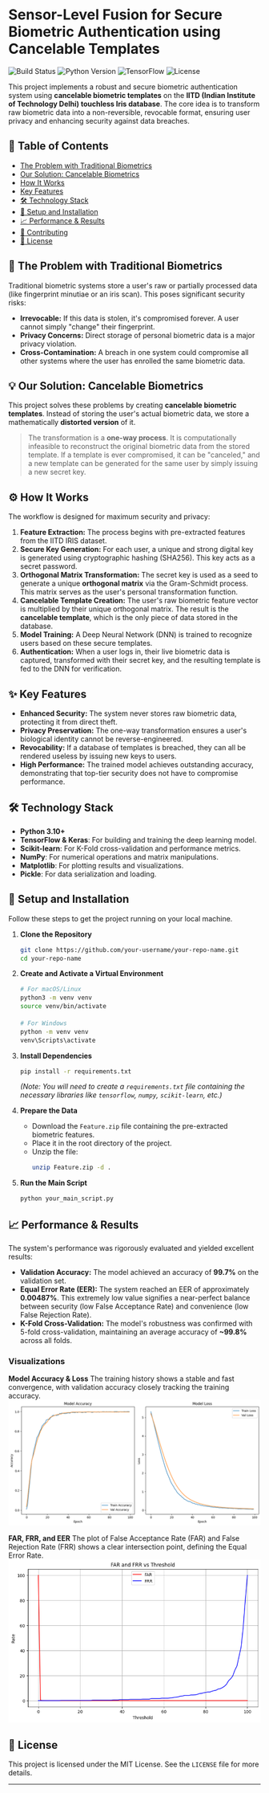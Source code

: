 # Sensor-Level Fusion for Secure Biometric Authentication using Cancelable Templates

![Build Status](https://img.shields.io/badge/build-passing-brightgreen)
![Python Version](https://img.shields.io/badge/python-3.10+-blue)
![TensorFlow](https://img.shields.io/badge/TensorFlow-2.x-orange)
![License](https://img.shields.io/badge/license-MIT-lightgrey)

This project implements a robust and secure biometric authentication system using **cancelable biometric templates** on the **IITD (Indian Institute of Technology Delhi) touchless Iris database**. The core idea is to transform raw biometric data into a non-reversible, revocable format, ensuring user privacy and enhancing security against data breaches.

## 📜 Table of Contents
- [The Problem with Traditional Biometrics](#-the-problem-with-traditional-biometrics)
- [Our Solution: Cancelable Biometrics](#-our-solution-cancelable-biometrics)
- [How It Works](#-how-it-works)
- [Key Features](#-key-features)
- [🛠️ Technology Stack](#️-technology-stack)
- [🚀 Setup and Installation](#-setup-and-installation)
- [📈 Performance & Results](#-performance--results)
- [🤝 Contributing](#-contributing)
- [📄 License](#-license)

## 🤔 The Problem with Traditional Biometrics

Traditional biometric systems store a user's raw or partially processed data (like fingerprint minutiae or an iris scan). This poses significant security risks:
-   **Irrevocable:** If this data is stolen, it's compromised forever. A user cannot simply "change" their fingerprint.
-   **Privacy Concerns:** Direct storage of personal biometric data is a major privacy violation.
-   **Cross-Contamination:** A breach in one system could compromise all other systems where the user has enrolled the same biometric data.

## 💡 Our Solution: Cancelable Biometrics

This project solves these problems by creating **cancelable biometric templates**. Instead of storing the user's actual biometric data, we store a mathematically **distorted version** of it.

> The transformation is a **one-way process**. It is computationally infeasible to reconstruct the original biometric data from the stored template. If a template is ever compromised, it can be "canceled," and a new template can be generated for the same user by simply issuing a new secret key.

## ⚙️ How It Works

The workflow is designed for maximum security and privacy:

1.  **Feature Extraction:** The process begins with pre-extracted features from the IITD IRIS dataset.
2.  **Secure Key Generation:** For each user, a unique and strong digital key is generated using cryptographic hashing (SHA256). This key acts as a secret password.
3.  **Orthogonal Matrix Transformation:** The secret key is used as a seed to generate a unique **orthogonal matrix** via the Gram-Schmidt process. This matrix serves as the user's personal transformation function.
4.  **Cancelable Template Creation:** The user's raw biometric feature vector is multiplied by their unique orthogonal matrix. The result is the **cancelable template**, which is the only piece of data stored in the database.
5.  **Model Training:** A Deep Neural Network (DNN) is trained to recognize users based on these secure templates.
6.  **Authentication:** When a user logs in, their live biometric data is captured, transformed with their secret key, and the resulting template is fed to the DNN for verification.

## ✨ Key Features

-   **Enhanced Security:** The system never stores raw biometric data, protecting it from direct theft.
-   **Privacy Preservation:** The one-way transformation ensures a user's biological identity cannot be reverse-engineered.
-   **Revocability:** If a database of templates is breached, they can all be rendered useless by issuing new keys to users.
-   **High Performance:** The trained model achieves outstanding accuracy, demonstrating that top-tier security does not have to compromise performance.

## 🛠️ Technology Stack

-   **Python 3.10+**
-   **TensorFlow & Keras**: For building and training the deep learning model.
-   **Scikit-learn**: For K-Fold cross-validation and performance metrics.
-   **NumPy**: For numerical operations and matrix manipulations.
-   **Matplotlib**: For plotting results and visualizations.
-   **Pickle**: For data serialization and loading.

## 🚀 Setup and Installation

Follow these steps to get the project running on your local machine.

1.  **Clone the Repository**
    ```bash
    git clone https://github.com/your-username/your-repo-name.git
    cd your-repo-name
    ```

2.  **Create and Activate a Virtual Environment**
    ```bash
    # For macOS/Linux
    python3 -m venv venv
    source venv/bin/activate

    # For Windows
    python -m venv venv
    venv\Scripts\activate
    ```

3.  **Install Dependencies**
    ```bash
    pip install -r requirements.txt
    ```
    *(Note: You will need to create a `requirements.txt` file containing the necessary libraries like `tensorflow`, `numpy`, `scikit-learn`, etc.)*

4.  **Prepare the Data**
    -   Download the `Feature.zip` file containing the pre-extracted biometric features.
    -   Place it in the root directory of the project.
    -   Unzip the file:
        ```bash
        unzip Feature.zip -d .
        ```

5.  **Run the Main Script**
    ```bash
    python your_main_script.py
    ```

## 📈 Performance & Results

The system's performance was rigorously evaluated and yielded excellent results:

-   **Validation Accuracy:** The model achieved an accuracy of **99.7%** on the validation set.
-   **Equal Error Rate (EER):** The system reached an EER of approximately **0.00487%**. This extremely low value signifies a near-perfect balance between security (low False Acceptance Rate) and convenience (low False Rejection Rate).
-   **K-Fold Cross-Validation:** The model's robustness was confirmed with 5-fold cross-validation, maintaining an average accuracy of **~99.8%** across all folds.

### Visualizations

**Model Accuracy & Loss**
The training history shows a stable and fast convergence, with validation accuracy closely tracking the training accuracy.
![Model Accuracy and Loss](https://github.com/Adarsh-365/Bio-metric-project/blob/main/index_files/figure-html/cell-13-output-2.png)

**FAR, FRR, and EER**
The plot of False Acceptance Rate (FAR) and False Rejection Rate (FRR) shows a clear intersection point, defining the Equal Error Rate.
![FAR and FRR vs Threshold](https://github.com/Adarsh-365/Bio-metric-project/blob/main/index_files/figure-html/cell-14-output-2.png)



## 📄 License

This project is licensed under the MIT License. See the `LICENSE` file for more details.

---
